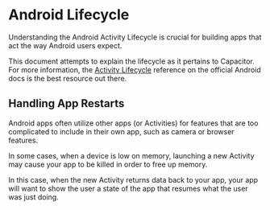 # Android Lifecycle

Understanding the Android Activity Lifecycle is crucial for building apps that act the way Android users expect.

This document attempts to explain the lifecycle as it pertains to Capacitor. For more information, the [Activity Lifecycle](https://developer.android.com/guide/components/activities/activity-lifecycle.html) reference on the official Android docs is the best resource out there.

## Handling App Restarts

Android apps often utilize other apps (or Activities) for features that are too complicated to include in their own app, such as camera or browser features.

In some cases, when a device is low on memory, launching a new Activity may cause your app to be killed in order to free up memory.

In this case, when the new Activity returns data back to your app, your app will want to show the user a state of the app that resumes what the user was just doing.

